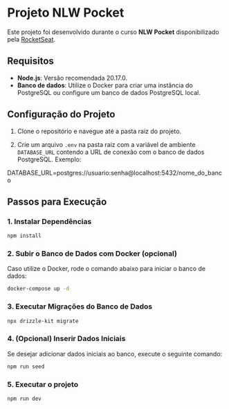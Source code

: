 # Projeto NLW Pocket

Este projeto foi desenvolvido durante o curso **NLW Pocket** disponibilizado pela [RocketSeat](https://app.rocketseat.com.br/).

## Requisitos

- **Node.js**: Versão recomendada 20.17.0.
- **Banco de dados**: Utilize o Docker para criar uma instância do PostgreSQL ou configure um banco de dados PostgreSQL local.

## Configuração do Projeto

1. Clone o repositório e navegue até a pasta raiz do projeto.

2. Crie um arquivo `.env` na pasta raiz com a variável de ambiente `DATABASE_URL` contendo a URL de conexão com o banco de dados PostgreSQL. Exemplo:

DATABASE_URL=postgres://usuario:senha@localhost:5432/nome_do_banco

## Passos para Execução

### 1. Instalar Dependências

```bash
npm install
```

### 2. Subir o Banco de Dados com Docker (opcional)
Caso utilize o Docker, rode o comando abaixo para iniciar o banco de dados:

```bash
docker-compose up -d
```

### 3. Executar Migrações do Banco de Dados

```bash
npx drizzle-kit migrate
```

### 4. (Opcional) Inserir Dados Iniciais
Se desejar adicionar dados iniciais ao banco, execute o seguinte comando:

```bash
npm run seed
```

### 5. Executar o projeto

```bash
npm run dev
```